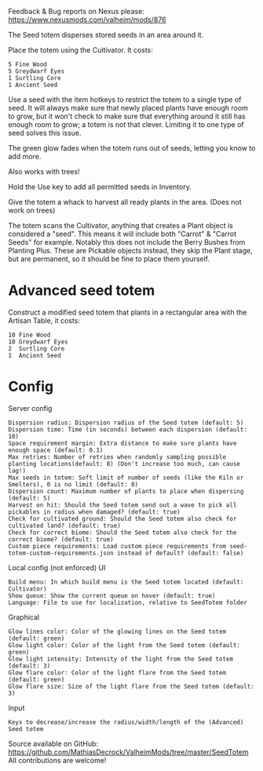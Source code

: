 Feedback & Bug reports on Nexus please: https://www.nexusmods.com/valheim/mods/876

The Seed totem disperses stored seeds in an area around it.

Place the totem using the Cultivator. It costs:

    5 Fine Wood
    5 Greydwarf Eyes
    1 Surtling Core
    1 Ancient Seed

Use a seed with the item hotkeys to restrict the totem to a single type of seed. It will always make sure that newly placed plants have enough room to grow, but it won't check to make sure that everything around it still has enough room to grow; a totem is not that clever. Limiting it to one type of seed solves this issue.

The green glow fades when the totem runs out of seeds, letting you know to add more.

Also works with trees!

Hold the Use key to add all permitted seeds in Inventory.

Give the totem a whack to harvest all ready plants in the area. (Does not work on trees)

The totem scans the Cultivator, anything that creates a Plant object is considered a "seed".
This means it will include both "Carrot" & "Carrot Seeds" for example.
Notably this does not include the Berry Bushes from Planting Plus. These are Pickable objects instead, they skip the Plant stage, but are permanent, so it should be fine to place them yourself.

# Advanced seed totem
Construct a modified seed totem that plants in a rectangular area with the Artisan Table, it costs:

    10 Fine Wood
    10 Greydwarf Eyes
    2  Surtling Core
    1  Ancient Seed

# Config
﻿Server config

    Dispersion radius: Dispersion radius of the Seed totem (default: 5)
    Dispersion time: Time (in seconds) between each dispersion (default: 10)
    Space requirement margin: Extra distance to make sure plants have enough space (default: 0.1)
    Max retries: Number of retries when randomly sampling possible planting locations(default: 8) (Don't increase too much, can cause lag!)
    Max seeds in totem: Soft limit of number of seeds (like the Kiln or Smelters), 0 is no limit (default: 0)
    Dispersion count: Maximum number of plants to place when dispersing (default: 5)
    Harvest on hit: Should the Seed totem send out a wave to pick all pickables in radius when damaged? (default: true)
    Check for cultivated ground: Should the Seed totem also check for cultivated land? (default: true)
    Check for correct biome: Should the Seed totem also check for the correct biome? (default: true)
    Custom piece requirements: Load custom piece requirements from seed-totem-custom-requirements.json instead of default? (default: false)


﻿Local config (not enforced)
UI

    Build menu: In which build menu is the Seed totem located (default: Cultivator)
    Show queue: Show the current queue on hover (default: true)
    Language: File to use for localization, relative to SeedTotem folder


Graphical

    Glow lines color: Color of the glowing lines on the Seed totem (default: green)
    Glow light color: Color of the light from the Seed totem (default: green)
    Glow light intensity: Intensity of the light from the Seed totem (default: 3)
    Glow flare color: Color of the light flare from the Seed totem (default: green)
    Glow flare size: Size of the light flare from the Seed totem (default: 3)

Input

    Keys to decrease/increase the radius/width/length of the (Advanced) Seed totem
    

Source available on GitHub: https://github.com/MathiasDecrock/ValheimMods/tree/master/SeedTotem
All contributions are welcome!


